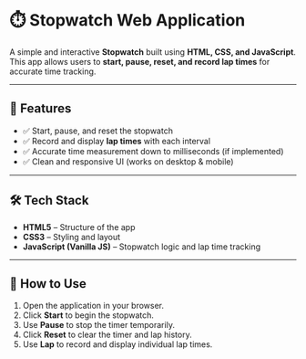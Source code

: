 # ⏱️ Stopwatch Web Application

A simple and interactive **Stopwatch** built using **HTML, CSS, and JavaScript**.  
This app allows users to **start, pause, reset, and record lap times** for accurate time tracking.  

---

## 🚀 Features
- ✅ Start, pause, and reset the stopwatch  
- ✅ Record and display **lap times** with each interval  
- ✅ Accurate time measurement down to milliseconds (if implemented)  
- ✅ Clean and responsive UI (works on desktop & mobile)  

---

## 🛠️ Tech Stack
- **HTML5** – Structure of the app  
- **CSS3** – Styling and layout  
- **JavaScript (Vanilla JS)** – Stopwatch logic and lap time tracking  


---

## 🎯 How to Use
1. Open the application in your browser.  
2. Click **Start** to begin the stopwatch.  
3. Use **Pause** to stop the timer temporarily.  
4. Click **Reset** to clear the timer and lap history.  
5. Use **Lap** to record and display individual lap times.  

